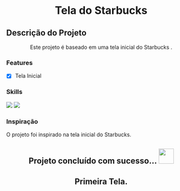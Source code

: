 <h1 align="center">Tela do Starbucks</h1>

## Descrição do Projeto

<p align="center">Este projeto é baseado em uma tela inicial do Starbucks .</p>

### Features

- [x] Tela Inicial

### Skills

<div>
<img src="https://img.shields.io/badge/HTML5-E34F26?style=for-the-badge&logo=html5&logoColor=white">

<img src="https://img.shields.io/badge/CSS-1e79e2?&style=for-the-badge&logo=css3&logoColor=white">

</div>

### Inspiração

<p> O projeto foi inspirado na tela inicial do Starbucks.</p>

<h2 align="center"> 
	Projeto concluído com sucesso... <img src="https://github.com/pamellafernandes/TheDudeThatCode/blob/master/Assets/Rocket.gif" width="40px"> 
</h2>

<h2 align="center">Primeira Tela. </h2>
